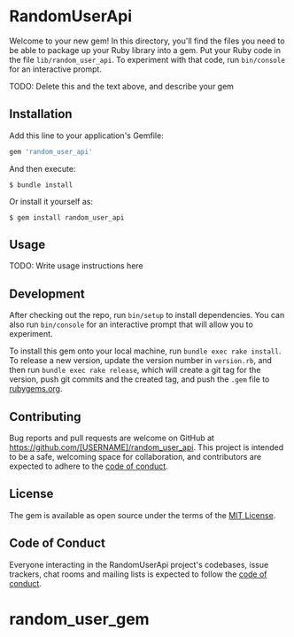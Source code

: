 # RandomUserApi

Welcome to your new gem! In this directory, you'll find the files you need to be able to package up your Ruby library into a gem. Put your Ruby code in the file `lib/random_user_api`. To experiment with that code, run `bin/console` for an interactive prompt.

TODO: Delete this and the text above, and describe your gem

## Installation

Add this line to your application's Gemfile:

```ruby
gem 'random_user_api'
```

And then execute:

    $ bundle install

Or install it yourself as:

    $ gem install random_user_api

## Usage

TODO: Write usage instructions here

## Development

After checking out the repo, run `bin/setup` to install dependencies. You can also run `bin/console` for an interactive prompt that will allow you to experiment.

To install this gem onto your local machine, run `bundle exec rake install`. To release a new version, update the version number in `version.rb`, and then run `bundle exec rake release`, which will create a git tag for the version, push git commits and the created tag, and push the `.gem` file to [rubygems.org](https://rubygems.org).

## Contributing

Bug reports and pull requests are welcome on GitHub at https://github.com/[USERNAME]/random_user_api. This project is intended to be a safe, welcoming space for collaboration, and contributors are expected to adhere to the [code of conduct](https://github.com/[USERNAME]/random_user_api/blob/master/CODE_OF_CONDUCT.md).

## License

The gem is available as open source under the terms of the [MIT License](https://opensource.org/licenses/MIT).

## Code of Conduct

Everyone interacting in the RandomUserApi project's codebases, issue trackers, chat rooms and mailing lists is expected to follow the [code of conduct](https://github.com/[USERNAME]/random_user_api/blob/master/CODE_OF_CONDUCT.md).
# random_user_gem
